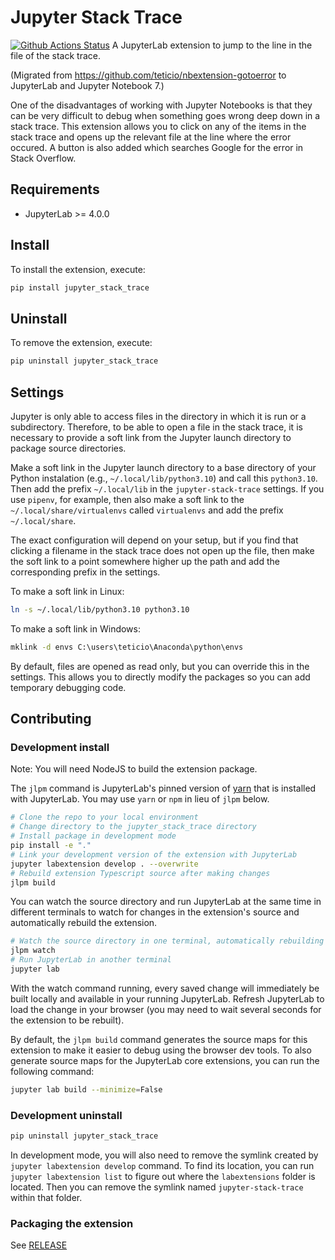 # Jupyter Stack Trace

[![Github Actions Status](https://github.com/teticio/jupyter-stack-trace/workflows/Build/badge.svg)](https://github.com/teticio/jupyter-stack-trace/actions/workflows/build.yml)
A JupyterLab extension to jump to the line in the file of the stack trace.

(Migrated from https://github.com/teticio/nbextension-gotoerror to JupyterLab and Jupyter Notebook 7.)

One of the disadvantages of working with Jupyter Notebooks is that they can be very difficult to debug when something goes wrong deep down in a stack trace. This extension allows you to click on any of the items in the stack trace and opens up the relevant file at the line where the error occured. A button is also added which searches Google for the error in Stack Overflow.

## Requirements

- JupyterLab >= 4.0.0

## Install

To install the extension, execute:

```bash
pip install jupyter_stack_trace
```

## Uninstall

To remove the extension, execute:

```bash
pip uninstall jupyter_stack_trace
```

## Settings

Jupyter is only able to access files in the directory in which it is run or a subdirectory. Therefore, to be able to open a file in the stack trace, it is necessary to provide a soft link from the Jupyter launch directory to package source directories.

Make a soft link in the Jupyter launch directory to a base directory of your Python instalation (e.g., `~/.local/lib/python3.10`) and call this `python3.10`. Then add the prefix `~/.local/lib` in the `jupyter-stack-trace` settings. If you use `pipenv`, for example, then also make a soft link to the `~/.local/share/virtualenvs` called `virtualenvs` and add the prefix `~/.local/share`.

The exact configuration will depend on your setup, but if you find that clicking a filename in the stack trace does not open up the file, then make the soft link to a point somewhere higher up the path and add the corresponding prefix in the settings.

To make a soft link in Linux:

```bash
ln -s ~/.local/lib/python3.10 python3.10
```

To make a soft link in Windows:

```cmd
mklink -d envs C:\users\teticio\Anaconda\python\envs
```

By default, files are opened as read only, but you can override this in the settings. This allows you to directly modify the packages so you can add temporary debugging code.

## Contributing

### Development install

Note: You will need NodeJS to build the extension package.

The `jlpm` command is JupyterLab's pinned version of
[yarn](https://yarnpkg.com/) that is installed with JupyterLab. You may use
`yarn` or `npm` in lieu of `jlpm` below.

```bash
# Clone the repo to your local environment
# Change directory to the jupyter_stack_trace directory
# Install package in development mode
pip install -e "."
# Link your development version of the extension with JupyterLab
jupyter labextension develop . --overwrite
# Rebuild extension Typescript source after making changes
jlpm build
```

You can watch the source directory and run JupyterLab at the same time in different terminals to watch for changes in the extension's source and automatically rebuild the extension.

```bash
# Watch the source directory in one terminal, automatically rebuilding when needed
jlpm watch
# Run JupyterLab in another terminal
jupyter lab
```

With the watch command running, every saved change will immediately be built locally and available in your running JupyterLab. Refresh JupyterLab to load the change in your browser (you may need to wait several seconds for the extension to be rebuilt).

By default, the `jlpm build` command generates the source maps for this extension to make it easier to debug using the browser dev tools. To also generate source maps for the JupyterLab core extensions, you can run the following command:

```bash
jupyter lab build --minimize=False
```

### Development uninstall

```bash
pip uninstall jupyter_stack_trace
```

In development mode, you will also need to remove the symlink created by `jupyter labextension develop`
command. To find its location, you can run `jupyter labextension list` to figure out where the `labextensions`
folder is located. Then you can remove the symlink named `jupyter-stack-trace` within that folder.

### Packaging the extension

See [RELEASE](RELEASE.md)
